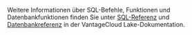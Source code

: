 Weitere Informationen über SQL-Befehle, Funktionen und Datenbankfunktionen finden Sie unter [SQL-Referenz](https://docs.teradata.com/access/sources/dita/topic?dita:topicPath=pea1690328177947.dita) und [Datenbankreferenz](https://docs.teradata.com/access/sources/dita/topic?dita:mapPath=phg1621910019905.ditamap&dita:ditavalPath=pny1626732985837.ditaval&dita:topicPath=iuu1631208554799.dita) in der VantageCloud Lake-Dokumentation.
